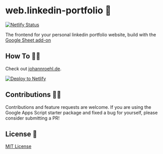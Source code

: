 # web.linkedin-portfolio :construction:

[![Netlify Status](https://api.netlify.com/api/v1/badges/7066fa12-8c5a-4568-8b20-7333d5909dee/deploy-status)](https://app.netlify.com/sites/linkedin-portfolio/deploys)

The frontend for your personal linkedin portfolio website, build with the [Google Sheet add-on](https://github.com/jroehl/linkedin-portfolio-backend)

## How To 💁‍♂️

Check out [johannroehl.de](https://johannroehl.de/linkedin-portfolio-website).

[![Deploy to Netlify](https://www.netlify.com/img/deploy/button.svg)](https://app.netlify.com/start/deploy?repository=https://github.com/jroehl/web.linkedin-portfolio)

## Contributions 🙏🏼

Contributions and feature requests are welcome. If you are using the Google Apps Script starter package and fixed a bug for yourself, please consider submitting a PR!

## License 📄

[MIT License](https://github.com/jroehl/linkedin-portfolio-backend/blob/master/LICENSE)
